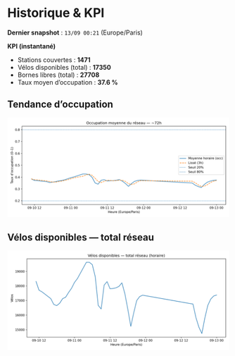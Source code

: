 # Historique & KPI

**Dernier snapshot** : `13/09 00:21` (Europe/Paris)

**KPI (instantané)**

- Stations couvertes : **1471**
- Vélos disponibles (total) : **17350**
- Bornes libres (total) : **27708**
- Taux moyen d’occupation : **37.6 %**

## Tendance d’occupation

![Mean occupancy](assets/figs/occupancy_last72h.png)

## Vélos disponibles — total réseau

![Bikes total](assets/figs/bikes_total_last72h.png)
